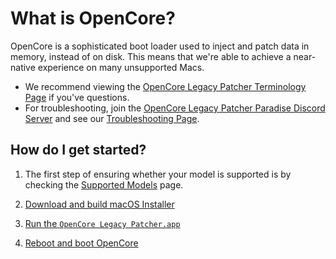 # What is OpenCore?

OpenCore is a sophisticated boot loader used to inject and patch data in memory, instead of on disk. This means that we're able to achieve a near-native experience on many unsupported Macs.

* We recommend viewing the [OpenCore Legacy Patcher Terminology Page](./TERMS.md) if you've questions.
* For troubleshooting, join the [OpenCore Legacy Patcher Paradise Discord Server](https://discord.gg/rqdPgH8xSN) and see our [Troubleshooting Page](./TROUBLESHOOTING.md).

## How do I get started?

1. The first step of ensuring whether your model is supported is by checking the [Supported Models](./MODELS.md) page.

2. [Download and build macOS Installer](./INSTALLER.md)
3. [Run the `OpenCore Legacy Patcher.app`](./BUILD.md)
4. [Reboot and boot OpenCore](./BOOT.md)
